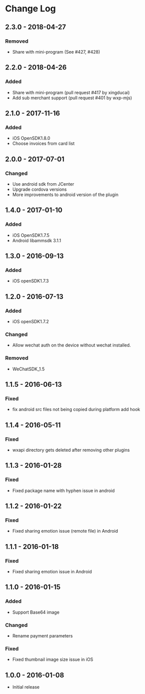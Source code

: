 # Change Log

## 2.3.0 - 2018-04-27
### Removed
- Share with mini-program (See #427, #428)

## 2.2.0 - 2018-04-26
### Added
- Share with mini-program (pull request #417 by xingducai)
- Add sub merchant support (pull request #401 by wxp-mjs)

## 2.1.0 - 2017-11-16
### Added
- iOS OpenSDK1.8.0
- Choose invoices from card list

## 2.0.0 - 2017-07-01
### Changed
- Use android sdk from JCenter
- Upgrade cordova versions
- More improvements to android version of the plugin

## 1.4.0 - 2017-01-10
### Added
- iOS OpenSDK1.7.5
- Android libammsdk 3.1.1

## 1.3.0 - 2016-09-13
### Added
- iOS openSDK1.7.3

## 1.2.0 - 2016-07-13
### Added
- iOS openSDK1.7.2

### Changed
- Allow wechat auth on the device without wechat installed.

### Removed
- WeChatSDK_1.5

## 1.1.5 - 2016-06-13
### Fixed
- fix android src files not being copied during platform add hook

## 1.1.4 - 2016-05-11
### Fixed
- wxapi directory gets deleted after removing other plugins

## 1.1.3 - 2016-01-28
### Fixed
- Fixed package name with hyphen issue in android

## 1.1.2 - 2016-01-22
### Fixed
- Fixed sharing emotion issue (remote file) in Android

## 1.1.1 - 2016-01-18
### Fixed
- Fixed sharing emotion issue in Android

## 1.1.0 - 2016-01-15
### Added
- Support Base64 image

### Changed
- Rename payment parameters

### Fixed
- Fixed thumbnail image size issue in iOS

## 1.0.0 - 2016-01-08
- Initial release
